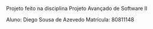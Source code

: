 Projeto feito na disciplina Projeto Avançado de Software II

Aluno: Diego Sousa de Azevedo
Matrícula: 80811148

